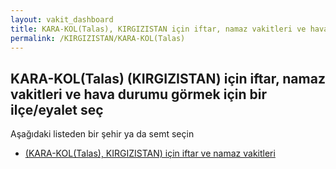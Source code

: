 ```yaml
---
layout: vakit_dashboard
title: KARA-KOL(Talas), KIRGIZISTAN için iftar, namaz vakitleri ve hava durumu - ilçe/eyalet seç
permalink: /KIRGIZISTAN/KARA-KOL(Talas)
---
```


## KARA-KOL(Talas) (KIRGIZISTAN) için iftar, namaz vakitleri ve hava durumu  görmek için bir ilçe/eyalet seç

Aşağıdaki listeden bir şehir ya da semt seçin

* [ (KARA-KOL(Talas), KIRGIZISTAN) için iftar ve namaz vakitleri](/KIRGIZISTAN/KARA-KOL(Talas)/)

<script type="text/javascript">
  var GLOBAL_COUNTRY = 'KIRGIZISTAN';
  var GLOBAL_CITY = 'KARA-KOL(Talas)';
  var GLOBAL_STATE = 'KARA-KOL(Talas)';
</script>

